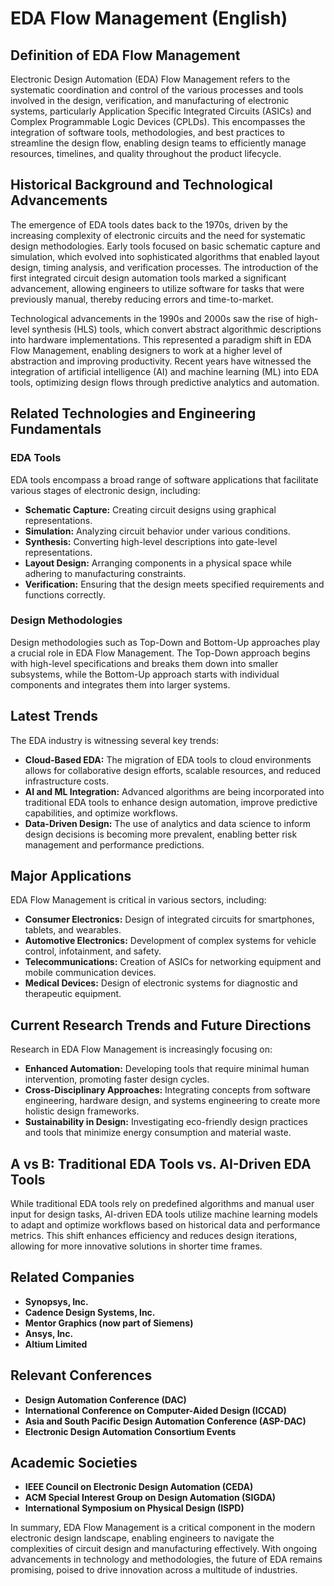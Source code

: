 # EDA Flow Management (English)

## Definition of EDA Flow Management
Electronic Design Automation (EDA) Flow Management refers to the systematic coordination and control of the various processes and tools involved in the design, verification, and manufacturing of electronic systems, particularly Application Specific Integrated Circuits (ASICs) and Complex Programmable Logic Devices (CPLDs). This encompasses the integration of software tools, methodologies, and best practices to streamline the design flow, enabling design teams to efficiently manage resources, timelines, and quality throughout the product lifecycle.

## Historical Background and Technological Advancements
The emergence of EDA tools dates back to the 1970s, driven by the increasing complexity of electronic circuits and the need for systematic design methodologies. Early tools focused on basic schematic capture and simulation, which evolved into sophisticated algorithms that enabled layout design, timing analysis, and verification processes. The introduction of the first integrated circuit design automation tools marked a significant advancement, allowing engineers to utilize software for tasks that were previously manual, thereby reducing errors and time-to-market.

Technological advancements in the 1990s and 2000s saw the rise of high-level synthesis (HLS) tools, which convert abstract algorithmic descriptions into hardware implementations. This represented a paradigm shift in EDA Flow Management, enabling designers to work at a higher level of abstraction and improving productivity. Recent years have witnessed the integration of artificial intelligence (AI) and machine learning (ML) into EDA tools, optimizing design flows through predictive analytics and automation.

## Related Technologies and Engineering Fundamentals
### EDA Tools
EDA tools encompass a broad range of software applications that facilitate various stages of electronic design, including:
- **Schematic Capture:** Creating circuit designs using graphical representations.
- **Simulation:** Analyzing circuit behavior under various conditions.
- **Synthesis:** Converting high-level descriptions into gate-level representations.
- **Layout Design:** Arranging components in a physical space while adhering to manufacturing constraints.
- **Verification:** Ensuring that the design meets specified requirements and functions correctly.

### Design Methodologies
Design methodologies such as Top-Down and Bottom-Up approaches play a crucial role in EDA Flow Management. The Top-Down approach begins with high-level specifications and breaks them down into smaller subsystems, while the Bottom-Up approach starts with individual components and integrates them into larger systems.

## Latest Trends
The EDA industry is witnessing several key trends:
- **Cloud-Based EDA:** The migration of EDA tools to cloud environments allows for collaborative design efforts, scalable resources, and reduced infrastructure costs.
- **AI and ML Integration:** Advanced algorithms are being incorporated into traditional EDA tools to enhance design automation, improve predictive capabilities, and optimize workflows.
- **Data-Driven Design:** The use of analytics and data science to inform design decisions is becoming more prevalent, enabling better risk management and performance predictions.

## Major Applications
EDA Flow Management is critical in various sectors, including:
- **Consumer Electronics:** Design of integrated circuits for smartphones, tablets, and wearables.
- **Automotive Electronics:** Development of complex systems for vehicle control, infotainment, and safety.
- **Telecommunications:** Creation of ASICs for networking equipment and mobile communication devices.
- **Medical Devices:** Design of electronic systems for diagnostic and therapeutic equipment.

## Current Research Trends and Future Directions
Research in EDA Flow Management is increasingly focusing on:
- **Enhanced Automation:** Developing tools that require minimal human intervention, promoting faster design cycles.
- **Cross-Disciplinary Approaches:** Integrating concepts from software engineering, hardware design, and systems engineering to create more holistic design frameworks.
- **Sustainability in Design:** Investigating eco-friendly design practices and tools that minimize energy consumption and material waste.

## A vs B: Traditional EDA Tools vs. AI-Driven EDA Tools
While traditional EDA tools rely on predefined algorithms and manual user input for design tasks, AI-driven EDA tools utilize machine learning models to adapt and optimize workflows based on historical data and performance metrics. This shift enhances efficiency and reduces design iterations, allowing for more innovative solutions in shorter time frames.

## Related Companies
- **Synopsys, Inc.**
- **Cadence Design Systems, Inc.**
- **Mentor Graphics (now part of Siemens)**
- **Ansys, Inc.**
- **Altium Limited**

## Relevant Conferences
- **Design Automation Conference (DAC)**
- **International Conference on Computer-Aided Design (ICCAD)**
- **Asia and South Pacific Design Automation Conference (ASP-DAC)**
- **Electronic Design Automation Consortium Events**

## Academic Societies
- **IEEE Council on Electronic Design Automation (CEDA)**
- **ACM Special Interest Group on Design Automation (SIGDA)**
- **International Symposium on Physical Design (ISPD)**

In summary, EDA Flow Management is a critical component in the modern electronic design landscape, enabling engineers to navigate the complexities of circuit design and manufacturing effectively. With ongoing advancements in technology and methodologies, the future of EDA remains promising, poised to drive innovation across a multitude of industries.